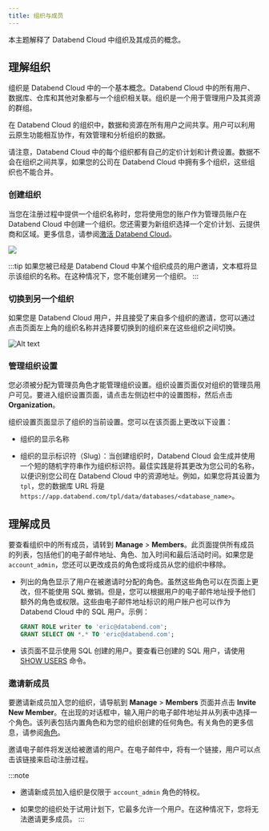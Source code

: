 ```yaml
---
title: 组织与成员
---
```


本主题解释了 Databend Cloud 中组织及其成员的概念。

## 理解组织

组织是 Databend Cloud 中的一个基本概念。Databend Cloud 中的所有用户、数据库、仓库和其他对象都与一个组织相关联。组织是一个用于管理用户及其资源的群组。

在 Databend Cloud 的组织中，数据和资源在所有用户之间共享。用户可以利用云原生功能相互协作，有效管理和分析组织的数据。

请注意，Databend Cloud 中的每个组织都有自己的定价计划和计费设置。数据不会在组织之间共享，如果您的公司在 Databend Cloud 中拥有多个组织，这些组织也不能合并。

### 创建组织

当您在注册过程中提供一个组织名称时，您将使用您的账户作为管理员账户在 Databend Cloud 中创建一个组织。您还需要为新组织选择一个定价计划、云提供商和区域。更多信息，请参阅[激活 Databend Cloud](../00-new-account.md)。

![](@site/static/img/documents/getting-started/01.jpg)

:::tip
如果您被已经是 Databend Cloud 中某个组织成员的用户邀请，文本框将显示该组织的名称。在这种情况下，您不能创建另一个组织。
:::

### 切换到另一个组织

如果您是 Databend Cloud 用户，并且接受了来自多个组织的邀请，您可以通过点击页面左上角的组织名称并选择要切换到的组织来在这些组织之间切换。

![Alt text](@site/static/img/documents/overview/switch-org.gif)

### 管理组织设置

您必须被分配为管理员角色才能管理组织设置。组织设置页面仅对组织的管理员用户可见。要进入组织设置页面，请点击左侧边栏中的设置图标，然后点击 **Organization**。

组织设置页面显示了组织的当前设置。您可以在该页面上更改以下设置：

- 组织的显示名称

- 组织的显示标识符（Slug）：当创建组织时，Databend Cloud 会生成并使用一个短的随机字符串作为组织标识符。最佳实践是将其更改为您公司的名称，以便识别您公司在 Databend Cloud 中的资源地址。例如，如果您将其设置为 `tpl`，您的数据库 URL 将是 `https://app.databend.com/tpl/data/databases/<database_name>`。

## 理解成员

要查看组织中的所有成员，请转到 **Manage** > **Members**。此页面提供所有成员的列表，包括他们的电子邮件地址、角色、加入时间和最后活动时间。如果您是 `account_admin`，您还可以更改成员的角色或将成员从您的组织中移除。

- 列出的角色显示了用户在被邀请时分配的角色。虽然这些角色可以在页面上更改，但不能使用 SQL 撤销。但是，您可以根据用户的电子邮件地址授予他们额外的角色或权限。这些由电子邮件地址标识的用户账户也可以作为 Databend Cloud 中的 SQL 用户。示例：

    ```sql
    GRANT ROLE writer to 'eric@databend.com';
    GRANT SELECT ON *.* TO 'eric@databend.com';
    ```

- 该页面不显示使用 SQL 创建的用户。要查看已创建的 SQL 用户，请使用 [SHOW USERS](/sql/sql-commands/ddl/user/user-show-users) 命令。

### 邀请新成员

要邀请新成员加入您的组织，请导航到 **Manage** > **Members** 页面并点击 **Invite New Member**。在出现的对话框中，输入用户的电子邮件地址并从列表中选择一个角色。该列表包括内置角色和为您的组织创建的任何角色。有关角色的更多信息，请参阅[角色](/guides/security/access-control/roles)。

邀请电子邮件将发送给被邀请的用户。在电子邮件中，将有一个链接，用户可以点击该链接来启动注册过程。

:::note
- 邀请新成员加入组织是仅限于 `account_admin` 角色的特权。

- 如果您的组织处于试用计划下，它最多允许一个用户。在这种情况下，您将无法邀请更多成员。
:::